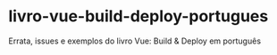 # livro-vue-build-deploy-portugues
Errata, issues e exemplos do livro Vue: Build &amp; Deploy em português
